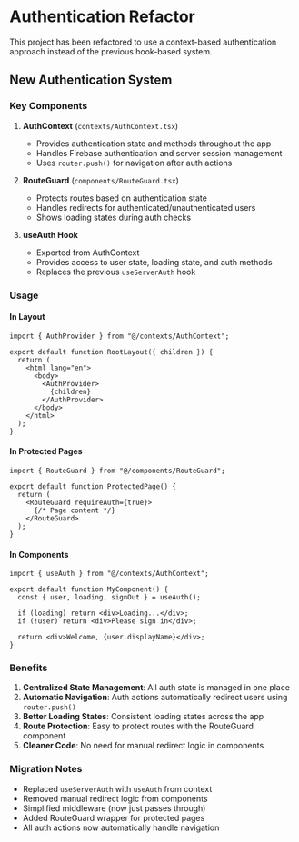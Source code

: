 # Authentication Refactor

This project has been refactored to use a context-based authentication approach instead of the previous hook-based system.

## New Authentication System

### Key Components

1. **AuthContext** (`contexts/AuthContext.tsx`)
   - Provides authentication state and methods throughout the app
   - Handles Firebase authentication and server session management
   - Uses `router.push()` for navigation after auth actions

2. **RouteGuard** (`components/RouteGuard.tsx`)
   - Protects routes based on authentication state
   - Handles redirects for authenticated/unauthenticated users
   - Shows loading states during auth checks

3. **useAuth Hook**
   - Exported from AuthContext
   - Provides access to user state, loading state, and auth methods
   - Replaces the previous `useServerAuth` hook

### Usage

#### In Layout
```tsx
import { AuthProvider } from "@/contexts/AuthContext";

export default function RootLayout({ children }) {
  return (
    <html lang="en">
      <body>
        <AuthProvider>
          {children}
        </AuthProvider>
      </body>
    </html>
  );
}
```

#### In Protected Pages
```tsx
import { RouteGuard } from "@/components/RouteGuard";

export default function ProtectedPage() {
  return (
    <RouteGuard requireAuth={true}>
      {/* Page content */}
    </RouteGuard>
  );
}
```

#### In Components
```tsx
import { useAuth } from "@/contexts/AuthContext";

export default function MyComponent() {
  const { user, loading, signOut } = useAuth();
  
  if (loading) return <div>Loading...</div>;
  if (!user) return <div>Please sign in</div>;
  
  return <div>Welcome, {user.displayName}</div>;
}
```

### Benefits

1. **Centralized State Management**: All auth state is managed in one place
2. **Automatic Navigation**: Auth actions automatically redirect users using `router.push()`
3. **Better Loading States**: Consistent loading states across the app
4. **Route Protection**: Easy to protect routes with the RouteGuard component
5. **Cleaner Code**: No need for manual redirect logic in components

### Migration Notes

- Replaced `useServerAuth` with `useAuth` from context
- Removed manual redirect logic from components
- Simplified middleware (now just passes through)
- Added RouteGuard wrapper for protected pages
- All auth actions now automatically handle navigation
